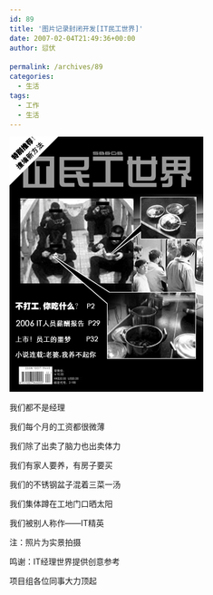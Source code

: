 ```yaml
---
id: 89
title: '图片记录封闭开发[IT民工世界]'
date: 2007-02-04T21:49:36+00:00
author: 愆伏

permalink: /archives/89
categories:
  - 生活
tags:
  - 工作
  - 生活
---
```

<a href="/wp-content/uploads/200702/04_215057_it.jpg" target="_blank"><img src="/wp-content/uploads/200702/04_215057_it.jpg" alt="/wp-content/uploads/200702/04_215057_it.jpg" /></a>

我们都不是经理
  
我们每个月的工资都很微薄
  
我们除了出卖了脑力也出卖体力
  
我们有家人要养，有房子要买
  
我们的不锈钢盆子混着三菜一汤
  
我们集体蹲在工地门口晒太阳
  
我们被别人称作——IT精英

注：照片为实景拍摄
  
鸣谢：IT经理世界提供创意参考
           
项目组各位同事大力顶起